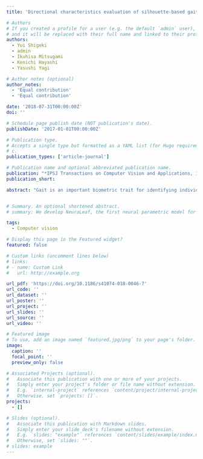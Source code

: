 ```yaml
---
title: 'Directional characteristics evaluation of silhouette-based gait recognition'

# Authors
# If you created a profile for a user (e.g. the default `admin` user), write the username (folder name) here
# and it will be replaced with their full name and linked to their profile.
authors:
  - Yui Shigeki
  - admin
  - Ikuhisa Mitsugami
  - Kenichi Hayashi
  - Yasushi Yagi

# Author notes (optional)
author_notes:
  - 'Equal contribution'
  - 'Equal contribution'

date: '2018-07-31T00:00:00Z'
doi: ''

# Schedule page publish date (NOT publication's date).
publishDate: '2017-01-01T00:00:00Z'

# Publication type.
# Accepts a single type but formatted as a YAML list (for Hugo requirements).
# c.
publication_types: ['article-journal']

# Publication name and optional abbreviated publication name.
publication: "*IPSJ Transactions on Computer Vision and Applications, 10*(10)"
publication_short: 

abstract: "Gait is an important biometric trait for identifying individuals. The use of inputs from multiple or moving cameras offers a promising extension of gait recognition methods. Personal authentication systems at building entrances, for example, can utilize multiple cameras installed at appropriate positions to increase their authentication accuracy. In such cases, it is important to identify effective camera positions to maximize gait recognition performance, but it is not yet clear how different viewpoints affect recognition performance. This study determines the relationship between viewpoint and gait recognition performance to construct standards for selecting an appropriate view for gait recognition using multiple or moving cameras. We evaluate the gait features generated from 3D pedestrian shapes to visualize the directional characteristics of recognition performance."


# Summary. An optional shortened abstract.
# summary: We develop NeuraLeaf, the first neural parametric model for 3D leaves for plant modeling and reconstruction. 

tags:
  - Computer vision

# Display this page in the Featured widget?
featured: false

# Custom links (uncomment lines below)
# links:
# - name: Custom Link
#   url: http://example.org

url_pdf: 'https://doi.org/10.1186/s41074-018-0046-7'
url_code: ''
url_dataset: ''
url_poster: ''
url_project: ''
url_slides: ''
url_source: ''
url_video: ''

# Featured image
# To use, add an image named `featured.jpg/png` to your page's folder.
image:
  caption: ''
  focal_point: ''
  preview_only: false

# Associated Projects (optional).
#   Associate this publication with one or more of your projects.
#   Simply enter your project's folder or file name without extension.
#   E.g. `internal-project` references `content/project/internal-project/index.md`.
#   Otherwise, set `projects: []`.
projects:
  - []

# Slides (optional).
#   Associate this publication with Markdown slides.
#   Simply enter your slide deck's filename without extension.
#   E.g. `slides: "example"` references `content/slides/example/index.md`.
#   Otherwise, set `slides: ""`.
# slides: example
---
```


<!-- {{% callout note %}}
Click the _Cite_ button above to demo the feature to enable visitors to import publication metadata into their reference management software.
{{% /callout %}}

{{% callout note %}}
Create your slides in Markdown - click the _Slides_ button to check out the example.
{{% /callout %}}

Add the publication's **full text** or **supplementary notes** here. You can use rich formatting such as including [code, math, and images](https://docs.hugoblox.com/content/writing-markdown-latex/). -->
